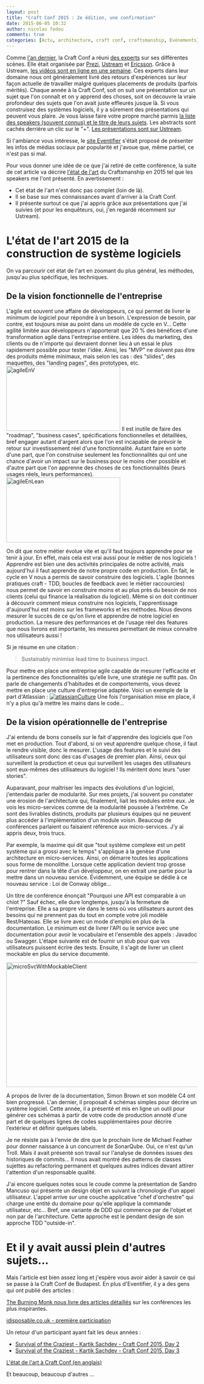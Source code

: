 ```yaml
---
layout: post
title: "Craft Conf 2015 : 2e édition, une confirmation"
date: 2015-06-05 10:32
author: nicolas fedou
comments: true
categories: [Actu, architecture, craft conf, craftsmanship, Evénements]
---
```

Comme <a href="http://www.arolla.fr/blog/2014/05/craft-conf-a-budapest-le-rendez-vous-a-ne-pas-manquer/">l'an dernier</a>, la Craft Conf a réuni <a href="http://craft-conf.com/2015#speakers">des experts</a> sur ses différentes scènes. Elle était organisée par <a href="http://prezi.com/">Prezi</a>, <a href="http://www.ustream.tv/">Ustream</a> et <a href="http://www.ericsson.com/fr">Ericsson</a>. Grâce à Ustream, <a href="http://www.ustream.tv/craft">les vidéos sont en ligne en une semaine</a>.
Ces experts dans leur domaine nous ont généralement livré des retours d'expériences sur leur façon actuelle de travailler malgré quelques placements de produits (parfois mérités). Chaque année à la Craft Conf, soit on suit une présentation sur un sujet que l'on connaît et on y apprend des choses, soit on découvre la vraie profondeur des sujets que l'on avait juste effleurés jusque là.
Si vous construisez des systèmes logiciels, il y a sûrement des présentations qui peuvent vous plaire. Je vous laisse faire votre propre marché parmis <a href="http://craft-conf.com/2015#speakers">la liste des speakers (souvent connus) et le titre de leurs sujets</a>. Les abstracts sont cachés derrière un clic sur le "+". <a href="http://www.ustream.tv/craft">Les présentations sont sur Ustream</a>.

Si l'ambiance vous intéresse, le <a href="http://eventifier.com/event/craftconf15/">site Eventifier</a> s'était proposé de présenter les infos de médias sociaux par popularité et j'avoue que, même partiel, ce n'est pas si mal.

Pour vous donner une idée de ce que j'ai retiré de cette conférence, la suite de cet article va décrire <a href="http://fr.wikipedia.org/wiki/%C3%89tat_de_l%27art">l'état de l'art</a> du Craftsmanship en 2015 tel que les speakers me l'ont présenté.
En avertissement :

<ul>
<li>Cet état de l'art n'est donc pas complet (loin de là).</li>
<li>Il se base sur mes connaissances avant d'arriver à la Craft Conf.</li>
<li>Il présente surtout ce que j'ai appris grâce aux présentations que j'ai suivies (et pour les enquêteurs, oui, j'en regardé récemment sur Ustream).</li>
</ul>

<h1>L'état de l'art 2015 de la construction de système logiciels</h1>

On va parcourir cet état de l'art en zoomant du plus général, les méthodes, jusqu'au plus spécifique, les techniques.

<h2>De la vision fonctionnelle de l'entreprise</h2>

L'agile est souvent une affaire de développeurs, ce qui permet de livrer le minimum de logiciel pour répondre à un besoin. L'expression de besoin, par contre, est toujours mise au point dans un modèle de cycle en V...
Cette agilité limitée aux développeurs n'apporterait que 20 % des bénéfices d'une transformation agile dans l'entreprise entière. Les idées du marketing, des clients ou de n'importe qui devraient donner lieu à un essai le plus rapidement possible pour tester l'idée. Ainsi, les "MVP" ne doivent pas être des produits même minimaux, mais selon les cas : des "slides", des maquettes, des "landing pages", des prototypes, etc.
<a href="http://www.arolla.fr/blog/wp-content/uploads/2015/05/agileEnV.jpg"><img class="alignnone size-medium wp-image-3237" src="http://www.arolla.fr/blog/wp-content/uploads/2015/05/agileEnV-300x170.jpg" alt="agileEnV" width="300" height="170" /></a>
Il est inutile de faire des "roadmap", "business cases", spécifications fonctionnelles et détaillées, bref engager autant d'argent alors que l'on est incapable de prévoir le retour sur investissement réel d'une fonctionnalité. Autant faire en sorte d'une part, que l'on construise seulement les fonctionnalités qui ont une chance d'avoir un impact sur le business pour le moins cher possible et d'autre part que l'on apprenne des choses de ces fonctionnalités (leurs usages réels, leurs performances).
<a href="http://www.arolla.fr/blog/wp-content/uploads/2015/05/agileEnLean.jpg"><img class="alignnone size-medium wp-image-3236" src="http://www.arolla.fr/blog/wp-content/uploads/2015/05/agileEnLean-300x171.jpg" alt="agileEnLean" width="300" height="171" /></a>

On dit que notre métier évolue vite et qu'il faut toujours apprendre pour se tenir à jour. En effet, mais cela est vrai aussi pour le métier de nos logiciels ! Apprendre est bien une des activités principales de notre activité, mais aujourd'hui il faut apprendre de notre propre code en production.
En fait, le cycle en V nous a permis de savoir construire des logiciels. L'agile (bonnes pratiques craft - TDD, boucles de feedback avec le métier raccourcies) nous permet de savoir en construire moins et au plus près du besoin de nos clients (celui qui finance la réalisation du logiciel). Même si on doit continuer à découvrir comment mieux construire nos logiciels, l'apprentissage d'aujourd'hui est moins sur les frameworks et les méthodes.
Nous devons mesurer le succès de ce qu'on livre et apprendre de notre logiciel en production. La mesure des performances et de l'usage réel des features que nous livrons est importante, les mesures permettant de mieux connaitre nos utilisateurs aussi !

Si je résume en une citation :

<blockquote>
  Sustainably minimise lead time to business impact.
</blockquote>

Pour mettre en place une entreprise agile capable de mesurer l'efficacité et la pertinence des fonctionnalités qu'elle livre, une stratégie ne suffit pas. On parle de changements d'habitudes et de comportements, vous devez mettre en place une culture d'entreprise adaptée.
Voici un exemple de la part d'Atlassian :
<a href="http://www.arolla.fr/blog/wp-content/uploads/2015/06/atlassianDevOnCultureAndValues.jpg"><img class="alignnone size-medium wp-image-3238" src="http://www.arolla.fr/blog/wp-content/uploads/2015/06/atlassianDevOnCultureAndValues.jpg" alt="atlassianCulture" /></a>
Une fois l'organisation mise en place, il n'y a plus qu'à mettre les mains dans le code...

<h2>De la vision opérationnelle de l'entreprise</h2>

J'ai entendu de bons conseils sur le fait d'apprendre des logiciels que l'on met en production. Tout d'abord, si on veut apprendre quelque chose, il faut le rendre visible, donc le mesurer. L'usage des features et le suivi des utilisateurs sont donc des cas d'usages de premier plan. Ainsi, ceux qui surveillent la production et ceux qui surveillent les usages des utilisateurs sont eux-mêmes des utilisateurs du logiciel ! Ils méritent donc leurs "user stories".

Auparavant, pour maîtriser les impacts des évolutions d'un logiciel, j'entendais parler de modularité. Sur mes projets, j'ai souvent pu constater une érosion de l'architecture qui, finalement, liait les modules entre eux. Je vois les micro-services comme de la modularité poussée à l’extrême. Ce sont des livrables distincts, produits par plusieurs équipes qui ne peuvent plus accéder à l'implémentation d'un module voisin. Beaucoup de conférences parlaient ou faisaient référence aux micro-services. J'y ai appris deux, trois trucs.

Par exemple, la maxime qui dit que "tout système complexe est un petit système qui a grossi avec le temps" s'applique à la genèse d'une architecture en micro-services. Ainsi, on démarre toutes les applications sous forme de monolithe. Lorsque cette application devient trop grosse pour rentrer dans la tête d'un développeur, on en extrait une partie pour la mettre dans un nouveau service. Évidemment, une équipe se dédie à ce nouveau service : Loi de Conway oblige...

Un titre de conférence énonçait "Pourquoi une API est comparable à un chiot ?" Sauf échec, elle dure longtemps, jusqu'à la fermeture de l'entreprise. Elle a sa propre vie dans le sens où vos utilisateurs auront des besoins qui ne prennent pas du tout en compte votre joli modèle Rest/Hateoas. Elle se livre avec un mode d'emploi en plus de la documentation.
Le minimum est de livrer l'API ou le service avec une documentation pour avoir le vocabulaire et l'ensemble des appels : Javadoc ou Swagger. L'étape suivante est de fournir un stub pour que vos utilisateurs puissent écrire des tests. Ensuite, il s'agit de livrer un client mockable en plus du service documenté.

<a href="http://www.arolla.fr/blog/wp-content/uploads/2015/05/microSvcProvideSvcAndMockableClient.jpg"><img class="alignnone size-medium wp-image-3239" src="http://www.arolla.fr/blog/wp-content/uploads/2015/05/microSvcProvideSvcAndMockableClient.jpg" alt="microSvcWithMockableClient" width="600" height="327" /></a>

A propos de livrer de la documentation, Simon Brown et son modèle C4 ont bien progressé. L'an dernier, il proposait 4 schémas simples pour décrire un système logiciel. Cette année, il a présenté et mis en ligne un outil pour générer ces schémas à partir de votre code de production annoté d'une part et de quelques lignes de codes supplémentaires pour décrire l’extérieur et définir quelques labels.

Je ne résiste pas à l'envie de dire que le prochain livre de Michael Feather pour donner naissance à un concurrent de SonarQube. Oui, ce n'est qu'un Troll. Mais il avait présenté son travail sur l'analyse de données issues des historiques de commits... Il nous avait montré des patterns de classes sujettes au refactoring permanent et quelques autres indices devant attirer l'attention d'un responsable qualité.

J'ai encore quelques notes sous le coude comme la présentation de Sandro Mancuso qui présente un design objet en suivant la chronologie d'un appel utilisateur. L'appel arrive sur une couche applicative "chef d'orchestre" qui charge une entité du domaine pour qu'elle applique la commande utilisateur, etc... Bref, une variante de DDD qui commence par de l'objet et non par de l'architecture. Cette approche est le pendant design de son approche TDD "outside-in".

<h1>Et il y avait aussi plein d'autres sujets...</h1>

Mais l'article est bien assez long et j'espère vous avoir aider à savoir ce qui se passe à la Craft Conf de Budapest.
En plus d'Eventifier, il y a des gens qui ont publié des articles :

<a href="http://theburningmonk.com/tags/craftconf/">The Burning Monk nous livre des articles détaillés</a> sur les conférences les plus inspirantes.

<a href="http://idisposable.co.uk/2015/04/craftconf-2015-did-someone-say-microservices/">idisposable.co.uk - première participation</a>

Un retour d'un participant ayant fait les deux années :
* <a href="https://survivalofthecraziest.wordpress.com/2015/04/25/craft-conf-2015-day-2/">Survival of the Craziest - Kartik Sachdev - Craft Conf 2015, Day 2</a>
* <a href="https://survivalofthecraziest.wordpress.com/2015/04/25/craft-conf-2015-day-3/">Survival of the Craziest - Kartik Sachdev - Craft Conf 2015, Day 3</a>

<a href="http://michal.paluchowski.com/the-state-of-the-craft-at-craftconf-2015/">L'état de l'art à Craft Conf (en anglais)</a>

Et beaucoup, beaucoup d'autres ...
